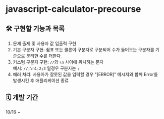 # javascript-calculator-precourse

## 🛠️ 구현할 기능과 목록
1. 문제 출제 및 사용자 값 입출력 구현
2. 기본 구분자 구현: 쉼표 또는 콜론이 구분자로 구분되어 수가 들어오는 구분자를 기준으로 분리한 수를 더한다.
3. 커스텀 구분자 구현: `//`와 `\n` 사이에 위치하는 문자 <br>
예시: `//;\n1;2;3` 일경우 구분자는 `;`
4. 에러 처리: 사용자가 잘못된 값을 입력할 경우 "[ERROR]" 메시지와 함께 Error를 발생시킨 후 애플리케이션 종료


## 🗓️ 개발 기간
10/16 ~ 